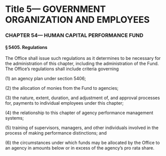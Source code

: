 
# Title 5— GOVERNMENT ORGANIZATION AND EMPLOYEES
### CHAPTER 54— HUMAN CAPITAL PERFORMANCE FUND
#### § 5405. Regulations

The Office shall issue such regulations as it determines to be necessary for the administration of this chapter, including the administration of the Fund. The Office’s regulations shall include criteria governing

(1) an agency plan under section 5406;

(2) the allocation of monies from the Fund to agencies;

(3) the nature, extent, duration, and adjustment of, and approval processes for, payments to individual employees under this chapter;

(4) the relationship to this chapter of agency performance management systems;

(5) training of supervisors, managers, and other individuals involved in the process of making performance distinctions; and

(6) the circumstances under which funds may be allocated by the Office to an agency in amounts below or in excess of the agency’s pro rata share.
